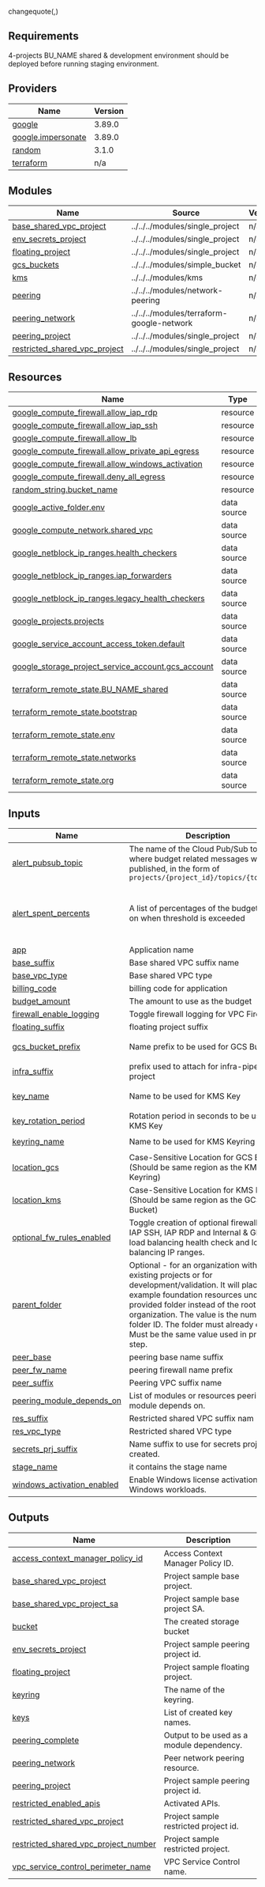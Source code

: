 changequote(,)
## Requirements

4-projects BU_NAME shared & development environment should be deployed before running staging environment.

## Providers

| Name | Version |
|------|---------|
| <a name="provider_google"></a> [google](#provider\_google) | 3.89.0 |
| <a name="provider_google.impersonate"></a> [google.impersonate](#provider\_google.impersonate) | 3.89.0 |
| <a name="provider_random"></a> [random](#provider\_random) | 3.1.0 |
| <a name="provider_terraform"></a> [terraform](#provider\_terraform) | n/a |

## Modules

| Name | Source | Version |
|------|--------|---------|
| <a name="module_base_shared_vpc_project"></a> [base\_shared\_vpc\_project](#module\_base\_shared\_vpc\_project) | ../../../modules/single_project | n/a |
| <a name="module_env_secrets_project"></a> [env\_secrets\_project](#module\_env\_secrets\_project) | ../../../modules/single_project | n/a |
| <a name="module_floating_project"></a> [floating\_project](#module\_floating\_project) | ../../../modules/single_project | n/a |
| <a name="module_gcs_buckets"></a> [gcs\_buckets](#module\_gcs\_buckets) | ../../../modules/simple_bucket | n/a |
| <a name="module_kms"></a> [kms](#module\_kms) | ../../../modules/kms | n/a |
| <a name="module_peering"></a> [peering](#module\_peering) | ../../../modules/network-peering | n/a |
| <a name="module_peering_network"></a> [peering\_network](#module\_peering\_network) | ../../../modules/terraform-google-network | n/a |
| <a name="module_peering_project"></a> [peering\_project](#module\_peering\_project) | ../../../modules/single_project | n/a |
| <a name="module_restricted_shared_vpc_project"></a> [restricted\_shared\_vpc\_project](#module\_restricted\_shared\_vpc\_project) | ../../../modules/single_project | n/a |

## Resources

| Name | Type |
|------|------|
| [google_compute_firewall.allow_iap_rdp](https://registry.terraform.io/providers/hashicorp/google/latest/docs/resources/compute_firewall) | resource |
| [google_compute_firewall.allow_iap_ssh](https://registry.terraform.io/providers/hashicorp/google/latest/docs/resources/compute_firewall) | resource |
| [google_compute_firewall.allow_lb](https://registry.terraform.io/providers/hashicorp/google/latest/docs/resources/compute_firewall) | resource |
| [google_compute_firewall.allow_private_api_egress](https://registry.terraform.io/providers/hashicorp/google/latest/docs/resources/compute_firewall) | resource |
| [google_compute_firewall.allow_windows_activation](https://registry.terraform.io/providers/hashicorp/google/latest/docs/resources/compute_firewall) | resource |
| [google_compute_firewall.deny_all_egress](https://registry.terraform.io/providers/hashicorp/google/latest/docs/resources/compute_firewall) | resource |
| [random_string.bucket_name](https://registry.terraform.io/providers/hashicorp/random/latest/docs/resources/string) | resource |
| [google_active_folder.env](https://registry.terraform.io/providers/hashicorp/google/latest/docs/data-sources/active_folder) | data source |
| [google_compute_network.shared_vpc](https://registry.terraform.io/providers/hashicorp/google/latest/docs/data-sources/compute_network) | data source |
| [google_netblock_ip_ranges.health_checkers](https://registry.terraform.io/providers/hashicorp/google/latest/docs/data-sources/netblock_ip_ranges) | data source |
| [google_netblock_ip_ranges.iap_forwarders](https://registry.terraform.io/providers/hashicorp/google/latest/docs/data-sources/netblock_ip_ranges) | data source |
| [google_netblock_ip_ranges.legacy_health_checkers](https://registry.terraform.io/providers/hashicorp/google/latest/docs/data-sources/netblock_ip_ranges) | data source |
| [google_projects.projects](https://registry.terraform.io/providers/hashicorp/google/latest/docs/data-sources/projects) | data source |
| [google_service_account_access_token.default](https://registry.terraform.io/providers/hashicorp/google/latest/docs/data-sources/service_account_access_token) | data source |
| [google_storage_project_service_account.gcs_account](https://registry.terraform.io/providers/hashicorp/google/latest/docs/data-sources/storage_project_service_account) | data source |
| [terraform_remote_state.BU_NAME_shared](https://registry.terraform.io/providers/hashicorp/terraform/latest/docs/data-sources/remote_state) | data source |
| [terraform_remote_state.bootstrap](https://registry.terraform.io/providers/hashicorp/terraform/latest/docs/data-sources/remote_state) | data source |
| [terraform_remote_state.env](https://registry.terraform.io/providers/hashicorp/terraform/latest/docs/data-sources/remote_state) | data source |
| [terraform_remote_state.networks](https://registry.terraform.io/providers/hashicorp/terraform/latest/docs/data-sources/remote_state) | data source |
| [terraform_remote_state.org](https://registry.terraform.io/providers/hashicorp/terraform/latest/docs/data-sources/remote_state) | data source |

## Inputs

| Name | Description | Type | Default | Required |
|------|-------------|------|---------|:--------:|
| <a name="input_alert_pubsub_topic"></a> [alert\_pubsub\_topic](#input\_alert\_pubsub\_topic) | The name of the Cloud Pub/Sub topic where budget related messages will be published, in the form of `projects/{project_id}/topics/{topic_id}` | `string` | `null` | no |
| <a name="input_alert_spent_percents"></a> [alert\_spent\_percents](#input\_alert\_spent\_percents) | A list of percentages of the budget to alert on when threshold is exceeded | `list(number)` | <pre>[<br>  0.5,<br>  0.75,<br>  0.9,<br>  0.95<br>]</pre> | no |
| <a name="input_app"></a> [app](#input\_app) | Application name | `string` | n/a | yes |
| <a name="input_base_suffix"></a> [base\_suffix](#input\_base\_suffix) | Base shared VPC suffix name | `string` | n/a | yes |
| <a name="input_base_vpc_type"></a> [base\_vpc\_type](#input\_base\_vpc\_type) | Base shared VPC type | `string` | n/a | yes |
| <a name="input_billing_code"></a> [billing\_code](#input\_billing\_code) | billing code for application | `string` | n/a | yes |
| <a name="input_budget_amount"></a> [budget\_amount](#input\_budget\_amount) | The amount to use as the budget | `number` | `1000` | no |
| <a name="input_firewall_enable_logging"></a> [firewall\_enable\_logging](#input\_firewall\_enable\_logging) | Toggle firewall logging for VPC Firewalls. | `bool` | `true` | no |
| <a name="input_floating_suffix"></a> [floating\_suffix](#input\_floating\_suffix) | floating project suffix | `string` | n/a | yes |
| <a name="input_gcs_bucket_prefix"></a> [gcs\_bucket\_prefix](#input\_gcs\_bucket\_prefix) | Name prefix to be used for GCS Bucket | `string` | `"cmek-encrypted-bucket"` | no |
| <a name="input_infra_suffix"></a> [infra\_suffix](#input\_infra\_suffix) | prefix used to attach for infra-pipeline project | `string` | n/a | yes |
| <a name="input_key_name"></a> [key\_name](#input\_key\_name) | Name to be used for KMS Key | `string` | `"crypto-key-example"` | no |
| <a name="input_key_rotation_period"></a> [key\_rotation\_period](#input\_key\_rotation\_period) | Rotation period in seconds to be used for KMS Key | `string` | `"7776000s"` | no |
| <a name="input_keyring_name"></a> [keyring\_name](#input\_keyring\_name) | Name to be used for KMS Keyring | `string` | `"sample-keyring"` | no |
| <a name="input_location_gcs"></a> [location\_gcs](#input\_location\_gcs) | Case-Sensitive Location for GCS Bucket (Should be same region as the KMS Keyring) | `string` | `"US"` | no |
| <a name="input_location_kms"></a> [location\_kms](#input\_location\_kms) | Case-Sensitive Location for KMS Keyring (Should be same region as the GCS Bucket) | `string` | `"us"` | no |
| <a name="input_optional_fw_rules_enabled"></a> [optional\_fw\_rules\_enabled](#input\_optional\_fw\_rules\_enabled) | Toggle creation of optional firewall rules: IAP SSH, IAP RDP and Internal & Global load balancing health check and load balancing IP ranges. | `bool` | `false` | no |
| <a name="input_parent_folder"></a> [parent\_folder](#input\_parent\_folder) | Optional - for an organization with existing projects or for development/validation. It will place all the example foundation resources under the provided folder instead of the root organization. The value is the numeric folder ID. The folder must already exist. Must be the same value used in previous step. | `string` | `""` | no |
| <a name="input_peer_base"></a> [peer\_base](#input\_peer\_base) | peering base name suffix | `string` | n/a | yes |
| <a name="input_peer_fw_name"></a> [peer\_fw\_name](#input\_peer\_fw\_name) | peering firewall name prefix | `string` | n/a | yes |
| <a name="input_peer_suffix"></a> [peer\_suffix](#input\_peer\_suffix) | Peering VPC suffix name | `string` | n/a | yes |
| <a name="input_peering_module_depends_on"></a> [peering\_module\_depends\_on](#input\_peering\_module\_depends\_on) | List of modules or resources peering module depends on. | `list(any)` | `[]` | no |
| <a name="input_res_suffix"></a> [res\_suffix](#input\_res\_suffix) | Restricted shared VPC suffix nam | `string` | n/a | yes |
| <a name="input_res_vpc_type"></a> [res\_vpc\_type](#input\_res\_vpc\_type) | Restricted shared VPC type | `string` | n/a | yes |
| <a name="input_secrets_prj_suffix"></a> [secrets\_prj\_suffix](#input\_secrets\_prj\_suffix) | Name suffix to use for secrets project created. | `string` | `"env-secrets"` | no |
| <a name="input_stage_name"></a> [stage\_name](#input\_stage\_name) | it contains the stage name | `string` | n/a | yes |
| <a name="input_windows_activation_enabled"></a> [windows\_activation\_enabled](#input\_windows\_activation\_enabled) | Enable Windows license activation for Windows workloads. | `bool` | `false` | no |

## Outputs

| Name | Description |
|------|-------------|
| <a name="output_access_context_manager_policy_id"></a> [access\_context\_manager\_policy\_id](#output\_access\_context\_manager\_policy\_id) | Access Context Manager Policy ID. |
| <a name="output_base_shared_vpc_project"></a> [base\_shared\_vpc\_project](#output\_base\_shared\_vpc\_project) | Project sample base project. |
| <a name="output_base_shared_vpc_project_sa"></a> [base\_shared\_vpc\_project\_sa](#output\_base\_shared\_vpc\_project\_sa) | Project sample base project SA. |
| <a name="output_bucket"></a> [bucket](#output\_bucket) | The created storage bucket |
| <a name="output_env_secrets_project"></a> [env\_secrets\_project](#output\_env\_secrets\_project) | Project sample peering project id. |
| <a name="output_floating_project"></a> [floating\_project](#output\_floating\_project) | Project sample floating project. |
| <a name="output_keyring"></a> [keyring](#output\_keyring) | The name of the keyring. |
| <a name="output_keys"></a> [keys](#output\_keys) | List of created key names. |
| <a name="output_peering_complete"></a> [peering\_complete](#output\_peering\_complete) | Output to be used as a module dependency. |
| <a name="output_peering_network"></a> [peering\_network](#output\_peering\_network) | Peer network peering resource. |
| <a name="output_peering_project"></a> [peering\_project](#output\_peering\_project) | Project sample peering project id. |
| <a name="output_restricted_enabled_apis"></a> [restricted\_enabled\_apis](#output\_restricted\_enabled\_apis) | Activated APIs. |
| <a name="output_restricted_shared_vpc_project"></a> [restricted\_shared\_vpc\_project](#output\_restricted\_shared\_vpc\_project) | Project sample restricted project id. |
| <a name="output_restricted_shared_vpc_project_number"></a> [restricted\_shared\_vpc\_project\_number](#output\_restricted\_shared\_vpc\_project\_number) | Project sample restricted project. |
| <a name="output_vpc_service_control_perimeter_name"></a> [vpc\_service\_control\_perimeter\_name](#output\_vpc\_service\_control\_perimeter\_name) | VPC Service Control name. |
